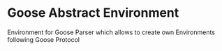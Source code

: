 # Goose Abstract Environment

Environment for Goose Parser which allows to create own Environments following Goose Protocol
